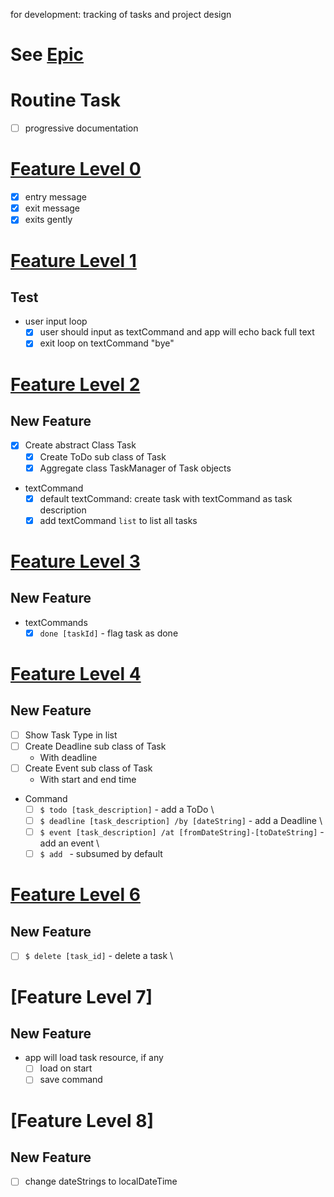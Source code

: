for development: tracking of tasks and project design

# See [Epic](https://www.notion.so/Duke-Coronet-fc4c509a3abd42ffa0d7bcbd93a8114c)

# Routine Task
- [ ] progressive documentation


# [Feature Level 0](https://www.notion.so/Level-0-Greet-71a7be8614a440169e7041813d1f943e)

- [x] entry message
- [x] exit message
- [x] exits gently

# [Feature Level 1](https://www.notion.so/Level-1-Greet-Echo-Exit-2b73e7e61b944e878b8150f937218f88)

## Test
- user input loop
  - [x] user should input as textCommand and app will echo back full text
  - [x] exit loop on textCommand "bye"

# [Feature Level 2](https://www.notion.so/Level-2-Add-List-ec463c120b9447a6be16443b3ecf3d5c)

## New Feature
- [x] Create abstract Class Task
  - [x] Create ToDo sub class of Task
  - [x] Aggregate class TaskManager of Task objects
- textCommand
  - [x] default textCommand: create task with textCommand as task description
  - [x] add textCommand `list` to list all tasks

# [Feature Level 3](https://www.notion.so/Level-3-Mark-as-Done-b1fc5a70549d4f099631a786241d7ce5)

## New Feature

- textCommands
  - [x] `done [taskId]` - flag task as done

# [Feature Level 4](https://www.notion.so/Level-4-ToDos-Events-Deadlines-7ed23a1dcfb5464f9262e5e13f61f028)

## New Feature
 

- [ ] Show Task Type in list
- [ ] Create Deadline sub class of Task
  - With deadline
- [ ] Create Event sub class of Task
  - With start and end time
- Command
  - [ ] `$ todo [task_description]` - add a ToDo \
  - [ ] `$ deadline [task_description] /by [dateString]` - add a Deadline \
  - [ ] `$ event [task_description] /at [fromDateString]-[toDateString]` - add an event \
  - [ ] `$ add ` - subsumed by default

# [Feature Level 6](https://www.notion.so/Level-6-Delete-01e01049c8ef41748ba3be9b035b0e5d)

## New Feature

- [ ] `$ delete [task_id]` - delete a task \

# [Feature Level 7]

## New Feature

- app will load task resource, if any
  - [ ] load on start
  - [ ] save command

# [Feature Level 8]

## New Feature

- [ ] change dateStrings to localDateTime
